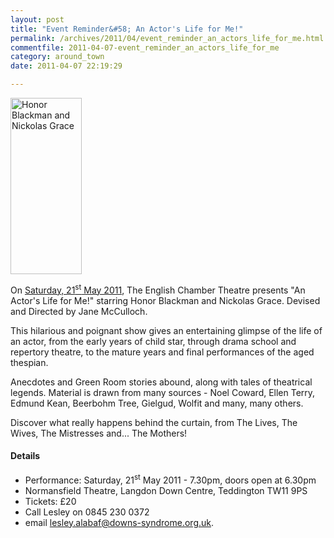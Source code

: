 ```yaml
---
layout: post
title: "Event Reminder&#58; An Actor's Life for Me!"
permalink: /archives/2011/04/event_reminder_an_actors_life_for_me.html
commentfile: 2011-04-07-event_reminder_an_actors_life_for_me
category: around_town
date: 2011-04-07 22:19:29

---
```


<a href="/assets/images/2011/actorslifeforme.jpg" title="See larger version of - Honor Blackman and Nickolas Grace"><img src="/assets/images/2011/actorslifeforme_thumb.jpg" width="114" height="282" alt="Honor Blackman and Nickolas Grace" class="photo right" /></a>

On [Saturday, 21<sup>st</sup> May 2011](/event/play/200705142768), The English Chamber Theatre presents "An Actor's Life for Me!" starring Honor Blackman and Nickolas Grace. Devised and Directed by Jane McCulloch.

This hilarious and poignant show gives an entertaining glimpse of the life of an actor, from the early years of child star, through drama school and repertory theatre, to the mature years and final performances of the aged thespian.

Anecdotes and Green Room stories abound, along with tales of theatrical legends. Material is drawn from many sources - Noel Coward, Ellen Terry, Edmund Kean, Beerbohm Tree, Gielgud, Wolfit and many, many others.

Discover what really happens behind the curtain, from The Lives, The Wives, The Mistresses and... The Mothers!

#### Details

-   Performance: Saturday, 21<sup>st</sup> May 2011 - 7.30pm, doors open at 6.30pm
-   Normansfield Theatre, Langdon Down Centre, Teddington TW11 9PS
-   Tickets: £20
-   Call Lesley on 0845 230 0372
-   email <lesley.alabaf@downs-syndrome.org.uk>.
